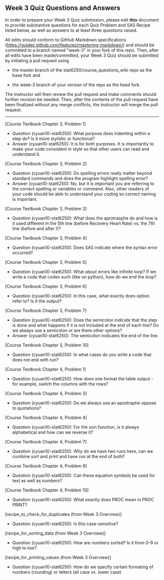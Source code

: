 ## Week 3 Quiz Questions and Answers

In order to prepare your Week 3 Quiz submission, please edit ***this*** document to provide substantive questions for each Quiz Problem and SAS Recipe listed below, as well as answers to at least three questions raised.

All edits should conform to GitHub Markdown specifications (https://guides.github.com/features/mastering-markdown/) and should be committed to a branch named "week-3" in your fork of this repo. Then, after all edits have been made/committed, your Week 3 Quiz should be submitted by initiating a pull request using

- the master branch of the stat6250/course_questions_wiki repo as the base fork and

- the week-3 branch of your version of the repo as the head fork.

The instructor will then review the pull request and make comments should further revision be needed. Then, after the contents of the pull request have been finalized without any merge conflicts, the instructor will merge the pull request.

********************************************************************************


[Course Textbook Chapter 3, Problem 1]
- Question (cyuan10-stat6250): What purpose does indenting within a step do? Is it more stylistic or functional?
- Answer (cyuan10-stat6250): It is for both purposes. It is importantly to make your code consistent in style so that other users can read and understand it.

[Course Textbook Chapter 3, Problem 2]
- Question (cyuan10-stat6250): Do spelling errors really matter beyond standard commands and does the program highlight spelling error?
- Answer (cyuan10-stat6250): No, but it is important you are referring to the correct spelling or variables or command. Also, other readers of your code should be able to understand your coding so correct naming is important.


[Course Textbook Chapter 3, Problem 3]
- Question (cyuan10-stat6250): What does the aprotrasphe do and how is it used different in the 5th line (before Recovery Heart Rate) vs. the 7th line (before and after I)?
 
[Course Textbook Chapter 3, Problem 4]
- Question (cyuan10-stat6250): Does SAS indicate where the syntax error occurred?  


[Course Textbook Chapter 3, Problem 5]
- Question (cyuan10-stat6250): What about errors like infinite loop? If we write a code that codes such (like on python), how do we end the loop?


[Course Textbook Chapter 3, Problem 6]
- Question (cyuan10-stat6250): In this case, what exactly does option refer to? Is it the output?


[Course Textbook Chapter 3, Problem 7]
- Question (cyuan10-stat6250): Does the semicolon indicate that the step is done and what happens if it is not included at the end of each line? Do we always use a semicolon or are there other options?
- Answer (cyuan10-stat6250): The semicolon indicates the end of the line.


[Course Textbook Chapter 3, Problem 10]
- Question (cyuan10-stat6250): In what cases do you write a code that does not end with run?


[Course Textbook Chapter 4, Problem 1]
- Question (cyuan10-stat6250): How does one format the table output - for example, switch the columns with the rows?


[Course Textbook Chapter 4, Problem 3]
- Question (cyuan10-stat6250): Do we always use an apostraphe oppose to quotations? 


[Course Textbook Chapter 4, Problem 4]
- Question (cyuan10-stat6250): For the sort function, is it always alphabetical and how can we reverse it?


[Course Textbook Chapter 4, Problem 7]
- Question (cyuan10-stat6250): Why do we have two runs here, can we combine sort and print and have run at the end of both?


[Course Textbook Chapter 4, Problem 9]
- Question (cyuan10-stat6250): Can these equation symbols be used for text as well as numbers?


[Course Textbook Chapter 4, Problem 10]
- Question (cyuan10-stat6250): What exactly does PROC mean in PROC PRINT?


[recipe_to_check_for_duplicates (from Week 3 Overview)]
- Question (cyuan10-stat6250): Is this case-sensitive?


[recipe_for_sorting_data (from Week 3 Overview)]
- Question (cyuan10-stat6250): How are numbers sorted? Is it from 0-9 or high to low?


[recipe_for_printing_values (from Week 3 Overview)]
- Question (cyuan10-stat6250): How do we specify certain formating of numbers (rounding) or letters (all case vs. lower case)

